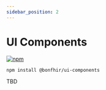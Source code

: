 ```yaml
---
sidebar_position: 2
---
```


# UI Components

[![npm](https://img.shields.io/npm/v/@bonfhir/ui-components)](https://www.npmjs.com/package/@bonfhir/ui-components)

```bash npm2yarn
npm install @bonfhir/ui-components
```

TBD
